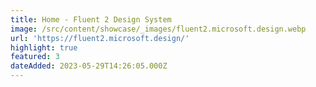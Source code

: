 ```yaml
---
title: Home - Fluent 2 Design System
image: /src/content/showcase/_images/fluent2.microsoft.design.webp
url: 'https://fluent2.microsoft.design/'
highlight: true
featured: 3
dateAdded: 2023-05-29T14:26:05.000Z
---
```


